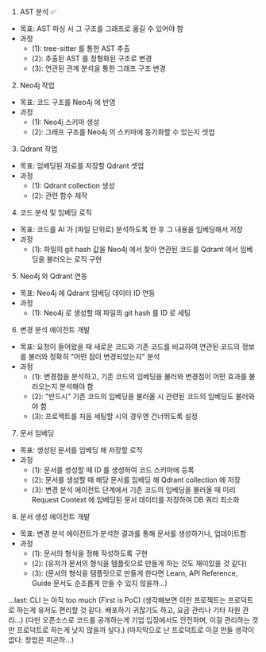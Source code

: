 1. AST 분석 ✅
  - 목표: AST 파싱 시 그 구조를 그래프로 옮길 수 있어야 함
  - 과정
    - (1): tree-sitter 를 통한 AST 추출
    - (2): 추출된 AST 를 정형화된 구조로 변경
    - (3): 연관된 관계 분석을 통한 그래프 구조 변경

2. Neo4j 작업
  - 목표: 코드 구조를 Neo4j 에 반영
  - 과정
    - (1): Neo4j 스키마 생성
    - (2): 그래프 구조를 Neo4j 의 스키마에 동기화할 수 있는지 셋업

3. Qdrant 작업
  - 목표: 임베딩된 자료를 저장할 Qdrant 셋업
  - 과정
    - (1): Qdrant collection 생성
    - (2): 관련 함수 제작

4. 코드 분석 및 임베딩 로직
  - 목표: 코드를 AI 가 (파일 단위로) 분석하도록 한 후 그 내용을 임베딩해서 저장
  - 과정
    - (1): 파일의 git hash 값을 Neo4j 에서 찾아 연관된 코드를 Qdrant 에서 임베딩을 불러오는 로직 구현

5. Neo4j 와 Qdrant 연동
  - 목표: Neo4j 에 Qdrant 임베딩 데이터 ID 연동
  - 과정
    - (1): Neo4j 로 생성할 때 파일의 git hash 를 ID 로 세팅

6. 변경 분석 에이전트 개발
  - 목표: 요청이 들어왔을 때 새로운 코드와 기존 코드를 비교하여 연관된 코드의 정보를 불러와 정확히 "어떤 점이 변경되었는지" 분석
  - 과정
    - (1): 변경점을 분석하고, 기존 코드의 임베딩을 불러와 변경점이 어떤 효과를 불러오는지 분석해야 함
    - (2): "반드시" 기존 코드의 임베딩을 불러올 시 관련된 코드의 임베딩도 불러와야 함
    - (3): 프로젝트를 처음 세팅할 시의 경우엔 건너뛰도록 설정

7. 문서 임베딩
  - 목표: 생성된 문서를 임베딩 해 저장할 로직
  - 과정
    - (1): 문서를 생성할 때 ID 를 생성하여 코드 스키마에 등록
    - (2): 문서를 생성할 때 해당 문서를 임베딩 해 Qdrant collection 에 저장
    - (3): 변경 분석 에이전트 단계에서 기존 코드의 임베딩을 불러올 때 미리 Request Context 에 임베딩된 문서 데이터를 저장하여 DB 쿼리 최소화

8. 문서 생성 에이전트 개발
  - 목표: 변경 분석 에이전트가 분석한 결과를 통해 문서를 생성하거나, 업데이트함
  - 과정
    - (1): 문서의 형식을 정해 작성하도록 구현
    - (2): (유저가 문서의 형식을 템플릿으로 만들게 하는 것도 재미있을 것 같다)
    - (3): (문서의 형식을 템플릿으로 만들게 한다면 Learn, API Reference, Guide 문서도 순조롭게 만들 수 있지 않을까...)

...last: CLI 는 아직 too much (First is PoC)
(생각해보면 이런 프로젝트는 프로덕트로 하는게 유저도 편리할 것 같다. 배포하기 귀찮기도 하고, 요금 관리나 기타 자원 관리...)
(다만 오픈소스로 코드를 공개하는게 기업 입장에서도 안전하며, 이걸 관리하는 것만 프로덕트로 하는게 낫지 않을까 싶다.)
(마지막으로 난 프로덕트로 이걸 만들 생각이 없다. 창업은 피곤하...)